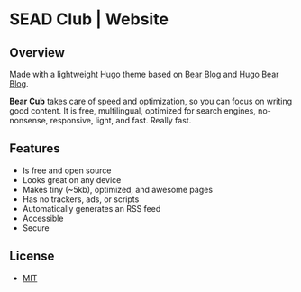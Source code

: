 # SEAD Club | Website

## Overview

Made with a lightweight [Hugo](https://gohugo.io/) theme based on [Bear
Blog](https://bearblog.dev) and [Hugo Bear
Blog](https://github.com/janraasch/hugo-bearblog).

**Bear Cub** takes care of speed and optimization, so you can focus on writing
good content. It is free, multilingual, optimized for search engines,
no-nonsense, responsive, light, and fast. Really fast.

## Features

- Is free and open source
- Looks great on any device
- Makes tiny (~5kb), optimized, and awesome pages
- Has no trackers, ads, or scripts
- Automatically generates an RSS feed
- Accessible
- Secure

## License 

- [MIT](/LICENSE)
